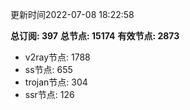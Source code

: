 更新时间2022-07-08 18:22:58

**总订阅: 397**
**总节点: 15174**
**有效节点: 2873**
- v2ray节点: 1788
- ss节点: 655
- trojan节点: 304
- ssr节点: 126
